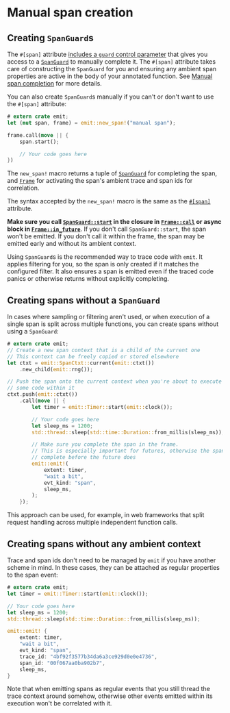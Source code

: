 # Manual span creation

## Creating `SpanGuard`s

The `#[span]` attribute [includes a `guard` control parameter](./manual-span-completion.md) that gives you access to a [`SpanGuard`](https://docs.rs/emit/1.12.0/emit/span/struct.SpanGuard.html) to manually complete it. The `#[span]` attribute takes care of constructing the `SpanGuard` for you and ensuring any ambient span properties are active in the body of your annotated function. See [Manual span completion](./manual-span-completion.md) for more details.

You can also create `SpanGuard`s manually if you can't or don't want to use the `#[span]` attribute:

```rust
# extern crate emit;
let (mut span, frame) = emit::new_span!("manual span");

frame.call(move || {
    span.start();

    // Your code goes here
})
```

The `new_span!` macro returns a tuple of [`SpanGuard`](https://docs.rs/emit/1.12.0/emit/span/struct.SpanGuard.html) for completing the span, and [`Frame`](https://docs.rs/emit/1.12.0/emit/frame/struct.Frame.html) for activating the span's ambient trace and span ids for correlation.

The syntax accepted by the `new_span!` macro is the same as the [`#[span]`](https://docs.rs/emit/1.12.0/emit/attr.span.html) attribute.

**Make sure you call [`SpanGuard::start`](https://docs.rs/emit/1.12.0/emit/span/struct.SpanGuard.html#method.start) in the closure in [`Frame::call`](https://docs.rs/emit/1.12.0/emit/frame/struct.Frame.html#method.call) or async block in [`Frame::in_future`](https://docs.rs/emit/1.12.0/emit/frame/struct.Frame.html#method.in_future)**. If you don't call `SpanGuard::start`, the span won't be emitted. If you don't call it within the frame, the span may be emitted early and without its ambient context.

Using `SpanGuard`s is the recommended way to trace code with `emit`. It applies filtering for you, so the span is only created if it matches the configured filter. It also ensures a span is emitted even if the traced code panics or otherwise returns without explicitly completing.

## Creating spans without a `SpanGuard`

In cases where sampling or filtering aren't used, or when execution of a single span is split across multiple functions, you can create spans without using a `SpanGuard`:

```rust
# extern crate emit;
// Create a new span context that is a child of the current one
// This context can be freely copied or stored elsewhere
let ctxt = emit::SpanCtxt::current(emit::ctxt())
    .new_child(emit::rng());

// Push the span onto the current context when you're about to execute
// some code within it
ctxt.push(emit::ctxt())
    .call(move || {
        let timer = emit::Timer::start(emit::clock());

        // Your code goes here
        let sleep_ms = 1200;
        std::thread::sleep(std::time::Duration::from_millis(sleep_ms));

        // Make sure you complete the span in the frame.
        // This is especially important for futures, otherwise the span may
        // complete before the future does
        emit::emit!(
            extent: timer,
            "wait a bit",
            evt_kind: "span",
            sleep_ms,
        );
    });
```

This approach can be used, for example, in web frameworks that split request handling across multiple independent function calls.

## Creating spans without any ambient context

Trace and span ids don't need to be managed by `emit` if you have another scheme in mind. In these cases, they can be attached as regular properties to the span event:

```rust
# extern crate emit;
let timer = emit::Timer::start(emit::clock());

// Your code goes here
let sleep_ms = 1200;
std::thread::sleep(std::time::Duration::from_millis(sleep_ms));

emit::emit! {
    extent: timer,
    "wait a bit",
    evt_kind: "span",
    trace_id: "4bf92f3577b34da6a3ce929d0e0e4736",
    span_id: "00f067aa0ba902b7",
    sleep_ms,
}
```

Note that when emitting spans as regular events that you still thread the trace context around somehow, otherwise other events emitted within its execution won't be correlated with it.

